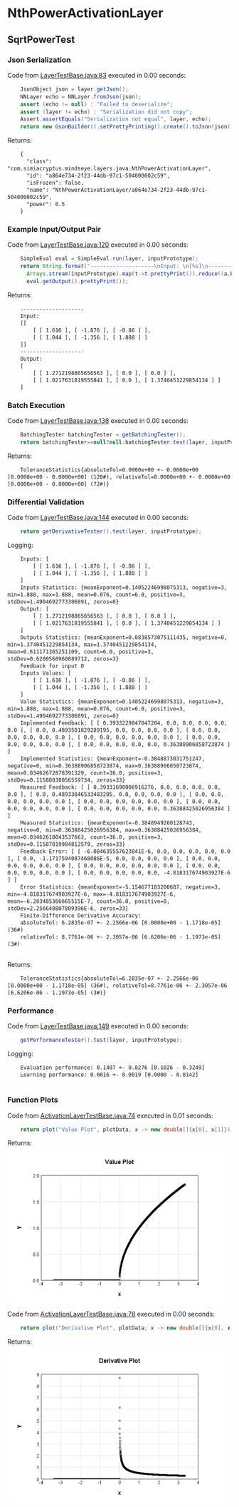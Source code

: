 # NthPowerActivationLayer
## SqrtPowerTest
### Json Serialization
Code from [LayerTestBase.java:83](../../../../../../../../src/test/java/com/simiacryptus/mindseye/layers/LayerTestBase.java#L83) executed in 0.00 seconds: 
```java
    JsonObject json = layer.getJson();
    NNLayer echo = NNLayer.fromJson(json);
    assert (echo != null) : "Failed to deserialize";
    assert (layer != echo) : "Serialization did not copy";
    Assert.assertEquals("Serialization not equal", layer, echo);
    return new GsonBuilder().setPrettyPrinting().create().toJson(json);
```

Returns: 

```
    {
      "class": "com.simiacryptus.mindseye.layers.java.NthPowerActivationLayer",
      "id": "a864e734-2f23-44db-97c1-504000002c59",
      "isFrozen": false,
      "name": "NthPowerActivationLayer/a864e734-2f23-44db-97c1-504000002c59",
      "power": 0.5
    }
```



### Example Input/Output Pair
Code from [LayerTestBase.java:120](../../../../../../../../src/test/java/com/simiacryptus/mindseye/layers/LayerTestBase.java#L120) executed in 0.00 seconds: 
```java
    SimpleEval eval = SimpleEval.run(layer, inputPrototype);
    return String.format("--------------------\nInput: \n[%s]\n--------------------\nOutput: \n%s",
      Arrays.stream(inputPrototype).map(t->t.prettyPrint()).reduce((a,b)->a+",\n"+b).get(),
      eval.getOutput().prettyPrint());
```

Returns: 

```
    --------------------
    Input: 
    [[
    	[ [ 1.616 ], [ -1.876 ], [ -0.86 ] ],
    	[ [ 1.044 ], [ -1.356 ], [ 1.888 ] ]
    ]]
    --------------------
    Output: 
    [
    	[ [ 1.2712198865656563 ], [ 0.0 ], [ 0.0 ] ],
    	[ [ 1.0217631819555841 ], [ 0.0 ], [ 1.3740451229854134 ] ]
    ]
```



### Batch Execution
Code from [LayerTestBase.java:138](../../../../../../../../src/test/java/com/simiacryptus/mindseye/layers/LayerTestBase.java#L138) executed in 0.00 seconds: 
```java
    BatchingTester batchingTester = getBatchingTester();
    return batchingTester==null?null:batchingTester.test(layer, inputPrototype);
```

Returns: 

```
    ToleranceStatistics{absoluteTol=0.0000e+00 +- 0.0000e+00 [0.0000e+00 - 0.0000e+00] (120#), relativeTol=0.0000e+00 +- 0.0000e+00 [0.0000e+00 - 0.0000e+00] (72#)}
```



### Differential Validation
Code from [LayerTestBase.java:144](../../../../../../../../src/test/java/com/simiacryptus/mindseye/layers/LayerTestBase.java#L144) executed in 0.00 seconds: 
```java
    return getDerivativeTester().test(layer, inputPrototype);
```
Logging: 
```
    Inputs: [
    	[ [ 1.616 ], [ -1.876 ], [ -0.86 ] ],
    	[ [ 1.044 ], [ -1.356 ], [ 1.888 ] ]
    ]
    Inputs Statistics: {meanExponent=0.14052246998075313, negative=3, min=1.888, max=1.888, mean=0.076, count=6.0, positive=3, stdDev=1.4904692773306891, zeros=0}
    Output: [
    	[ [ 1.2712198865656563 ], [ 0.0 ], [ 0.0 ] ],
    	[ [ 1.0217631819555841 ], [ 0.0 ], [ 1.3740451229854134 ] ]
    ]
    Outputs Statistics: {meanExponent=0.0838573075111435, negative=0, min=1.3740451229854134, max=1.3740451229854134, mean=0.611171365251109, count=6.0, positive=3, stdDev=0.6200560960889712, zeros=3}
    Feedback for input 0
    Inputs Values: [
    	[ [ 1.616 ], [ -1.876 ], [ -0.86 ] ],
    	[ [ 1.044 ], [ -1.356 ], [ 1.888 ] ]
    ]
    Value Statistics: {meanExponent=0.14052246998075313, negative=3, min=1.888, max=1.888, mean=0.076, count=6.0, positive=3, stdDev=1.4904692773306891, zeros=0}
    Implemented Feedback: [ [ 0.3933229847047204, 0.0, 0.0, 0.0, 0.0, 0.0 ], [ 0.0, 0.4893501829289195, 0.0, 0.0, 0.0, 0.0 ], [ 0.0, 0.0, 0.0, 0.0, 0.0, 0.0 ], [ 0.0, 0.0, 0.0, 0.0, 0.0, 0.0 ], [ 0.0, 0.0, 0.0, 0.0, 0.0, 0.0 ], [ 0.0, 0.0, 0.0, 0.0, 0.0, 0.36388906858723874 ] ]
    Implemented Statistics: {meanExponent=-0.3848873031751247, negative=0, min=0.36388906858723874, max=0.36388906858723874, mean=0.03462672878391329, count=36.0, positive=3, stdDev=0.11588038056559734, zeros=33}
    Measured Feedback: [ [ 0.39331690006916276, 0.0, 0.0, 0.0, 0.0, 0.0 ], [ 0.0, 0.48933846533483205, 0.0, 0.0, 0.0, 0.0 ], [ 0.0, 0.0, 0.0, 0.0, 0.0, 0.0 ], [ 0.0, 0.0, 0.0, 0.0, 0.0, 0.0 ], [ 0.0, 0.0, 0.0, 0.0, 0.0, 0.0 ], [ 0.0, 0.0, 0.0, 0.0, 0.0, 0.36388425026956384 ] ]
    Measured Statistics: {meanExponent=-0.3848949260128743, negative=0, min=0.36388425026956384, max=0.36388425026956384, mean=0.03462610043537663, count=36.0, positive=3, stdDev=0.11587819984812579, zeros=33}
    Feedback Error: [ [ -6.084635557623841E-6, 0.0, 0.0, 0.0, 0.0, 0.0 ], [ 0.0, -1.1717594087468086E-5, 0.0, 0.0, 0.0, 0.0 ], [ 0.0, 0.0, 0.0, 0.0, 0.0, 0.0 ], [ 0.0, 0.0, 0.0, 0.0, 0.0, 0.0 ], [ 0.0, 0.0, 0.0, 0.0, 0.0, 0.0 ], [ 0.0, 0.0, 0.0, 0.0, 0.0, -4.818317674903927E-6 ] ]
    Error Statistics: {meanExponent=-5.154677183200687, negative=3, min=-4.818317674903927E-6, max=-4.818317674903927E-6, mean=-6.283485366665515E-7, count=36.0, positive=0, stdDev=2.256640807809396E-6, zeros=33}
    Finite-Difference Derivative Accuracy:
    absoluteTol: 6.2835e-07 +- 2.2566e-06 [0.0000e+00 - 1.1718e-05] (36#)
    relativeTol: 8.7761e-06 +- 2.3057e-06 [6.6206e-06 - 1.1973e-05] (3#)
    
```

Returns: 

```
    ToleranceStatistics{absoluteTol=6.2835e-07 +- 2.2566e-06 [0.0000e+00 - 1.1718e-05] (36#), relativeTol=8.7761e-06 +- 2.3057e-06 [6.6206e-06 - 1.1973e-05] (3#)}
```



### Performance
Code from [LayerTestBase.java:149](../../../../../../../../src/test/java/com/simiacryptus/mindseye/layers/LayerTestBase.java#L149) executed in 0.00 seconds: 
```java
    getPerformanceTester().test(layer, inputPrototype);
```
Logging: 
```
    Evaluation performance: 0.1407 +- 0.0276 [0.1026 - 0.3249]
    Learning performance: 0.0016 +- 0.0019 [0.0000 - 0.0142]
    
```

### Function Plots
Code from [ActivationLayerTestBase.java:74](../../../../../../../../src/test/java/com/simiacryptus/mindseye/layers/java/ActivationLayerTestBase.java#L74) executed in 0.01 seconds: 
```java
    return plot("Value Plot", plotData, x -> new double[]{x[0], x[1]});
```

Returns: 

![Result](etc/test.1.png)



Code from [ActivationLayerTestBase.java:78](../../../../../../../../src/test/java/com/simiacryptus/mindseye/layers/java/ActivationLayerTestBase.java#L78) executed in 0.00 seconds: 
```java
    return plot("Derivative Plot", plotData, x -> new double[]{x[0], x[2]});
```

Returns: 

![Result](etc/test.2.png)



